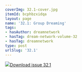 ```yaml
---
coverImg: 32.1-cover.jpg
itemId: bcphbzxidqa
layout: page
name: '32.1: Group Dreaming'
tags:
- hasAuthor: dreamnetwork
- hasTag: dream-network-volume-32
- hasTag: dreamnetwork
type: post
urlSlug: '32.1'
---
```

<img class="card-journal-img" src="../images/32.1-rect.jpg"/><a href="../files/pdfs/Volume_32/32.1_group_dreaming.pdf" download="">Download issue 32.1</a>